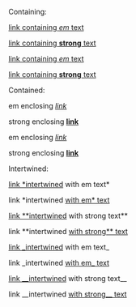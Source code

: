 Containing:

[link containing *em* text](url)

[link containing **strong** text](url)

[link containing _em_ text](url)

[link containing __strong__ text](url)


Contained:

em enclosing *[link](url)*

strong enclosing **[link](url)**

em enclosing _[link](url)_

strong enclosing __[link](url)__


Intertwined:

[link *intertwined](url) with em text*

link *intertwined [with em* text](url)

[link **intertwined](url) with strong text**

link **intertwined [with strong** text](url)

[link _intertwined](url) with em text_

link _intertwined [with em_ text](url)

[link __intertwined](url) with strong text__

link __intertwined [with strong__ text](url)
